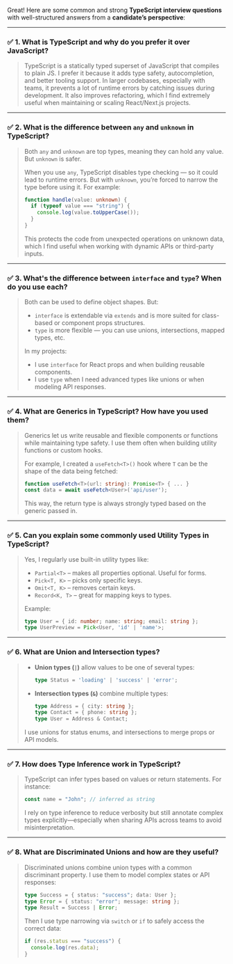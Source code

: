 Great! Here are some common and strong **TypeScript interview questions** with well-structured answers from a **candidate’s perspective**:

---

### ✅ **1. What is TypeScript and why do you prefer it over JavaScript?**

> TypeScript is a statically typed superset of JavaScript that compiles to plain JS. I prefer it because it adds type safety, autocompletion, and better tooling support. In larger codebases, especially with teams, it prevents a lot of runtime errors by catching issues during development. It also improves refactoring, which I find extremely useful when maintaining or scaling React/Next.js projects.

---

### ✅ **2. What is the difference between `any` and `unknown` in TypeScript?**

> Both `any` and `unknown` are top types, meaning they can hold any value. But `unknown` is safer.
>
> When you use `any`, TypeScript disables type checking — so it could lead to runtime errors. But with `unknown`, you’re forced to narrow the type before using it. For example:
>
> ```ts
> function handle(value: unknown) {
>   if (typeof value === "string") {
>     console.log(value.toUpperCase());
>   }
> }
> ```
> This protects the code from unexpected operations on unknown data, which I find useful when working with dynamic APIs or third-party inputs.

---

### ✅ **3. What's the difference between `interface` and `type`? When do you use each?**

> Both can be used to define object shapes. But:
>
> - `interface` is extendable via `extends` and is more suited for class-based or component props structures.
> - `type` is more flexible — you can use unions, intersections, mapped types, etc.
>
> In my projects:
> - I use `interface` for React props and when building reusable components.
> - I use `type` when I need advanced types like unions or when modeling API responses.

---

### ✅ **4. What are Generics in TypeScript? How have you used them?**

> Generics let us write reusable and flexible components or functions while maintaining type safety. I use them often when building utility functions or custom hooks.
>
> For example, I created a `useFetch<T>()` hook where `T` can be the shape of the data being fetched:
>
> ```ts
> function useFetch<T>(url: string): Promise<T> { ... }
> const data = await useFetch<User>('api/user');
> ```
>
> This way, the return type is always strongly typed based on the generic passed in.

---

### ✅ **5. Can you explain some commonly used Utility Types in TypeScript?**

> Yes, I regularly use built-in utility types like:
>
> - `Partial<T>` – makes all properties optional. Useful for forms.
> - `Pick<T, K>` – picks only specific keys.
> - `Omit<T, K>` – removes certain keys.
> - `Record<K, T>` – great for mapping keys to types.
>
> Example:
> ```ts
> type User = { id: number; name: string; email: string };
> type UserPreview = Pick<User, 'id' | 'name'>;
> ```

---

### ✅ **6. What are Union and Intersection types?**

> - **Union types (`|`)** allow values to be one of several types:
>   ```ts
>   type Status = 'loading' | 'success' | 'error';
>   ```
>
> - **Intersection types (`&`)** combine multiple types:
>   ```ts
>   type Address = { city: string };
>   type Contact = { phone: string };
>   type User = Address & Contact;
>   ```
>
> I use unions for status enums, and intersections to merge props or API models.

---

### ✅ **7. How does Type Inference work in TypeScript?**

> TypeScript can infer types based on values or return statements. For instance:
>
> ```ts
> const name = "John"; // inferred as string
> ```
>
> I rely on type inference to reduce verbosity but still annotate complex types explicitly—especially when sharing APIs across teams to avoid misinterpretation.

---

### ✅ **8. What are Discriminated Unions and how are they useful?**

> Discriminated unions combine union types with a common discriminant property. I use them to model complex states or API responses:
>
> ```ts
> type Success = { status: "success"; data: User };
> type Error = { status: "error"; message: string };
> type Result = Success | Error;
> ```
>
> Then I use type narrowing via `switch` or `if` to safely access the correct data:
> ```ts
> if (res.status === "success") {
>   console.log(res.data);
> }
> ```
